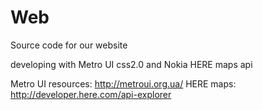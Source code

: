 # Web
Source code for our website

developing with Metro UI css2.0 and Nokia HERE maps api

Metro UI resources:
http://metroui.org.ua/
HERE maps:
http://developer.here.com/api-explorer
